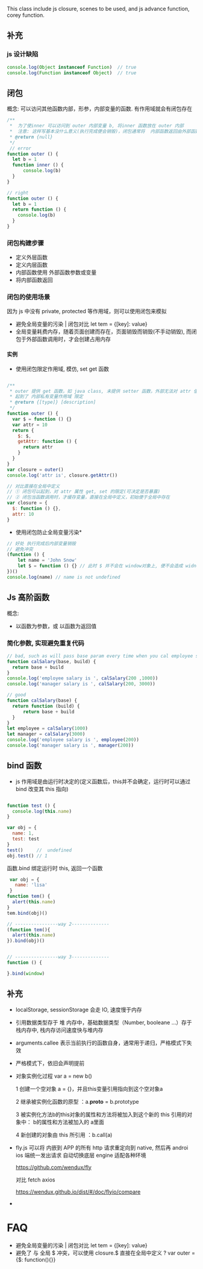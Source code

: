 This class include js closure, scenes to be used, and js advance function, corey function.

## 补充

### js 设计缺陷

```js
console.log(Object instanceof Function)  // true
console.log(Function instanceof Object)  // true
```

## 闭包
概念: 可以访问其他函数内部，形参，内部变量的函数.
有作用域就会有闭包存在

```js
/**
 *  为了使inner 可以访问到 outer 内部变量 b, 将inner 函数放在 outer 内部
 *  注意: 这样写基本没什么意义(执行完成便会销毁)，闭包通常将  内部函数返回由外部函数决定调用时机, 当我们调用 outer() 时创建闭包
 * @return {null}
 */
 // error
function outer () {
  let b = 1
  function inner () {
      console.log(b)
  }   
}

// right
function outer () {
  let b = 1
  return function () {
    console.log(b)
  }
}
```

### 闭包构建步骤
- 定义外层函数
- 定义内层函数
- 内部函数使用 外部函数参数或变量
- 将内部函数返回

### 闭包的使用场景
因为 js 中没有 private, protected 等作用域，则可以使用闭包来模拟

- 避免全局变量的污染 | 闭包对比 let tem = {[key]: value}
- 全局变量耗费内存，随着页面创建而存在，页面销毁而销毁(不手动销毁), 而闭包于外部函数调用时，才会创建占用内存

#### 实例
- 使用闭包限定作用域, 模仿, set get 函数
```js

/**
 * outer 提供 get 函数，如 java class, 未提供 setter 函数，外部无法对 attr 值进行改变
 * 起到了 内部私有变量作用域 限定
 * @return {[type]} [description]
 */
function outer () {
  var $ = function () {}
  var attr = 10   
  return {
    $: $,
    getAttr: function () {
      return attr
    }
  }
}
var closure = outer()
console.log('attr is', closure.getAttr())

// 对比直接在全局中定义
// ① 闭包可以起到，对 attr 属性 get, set 的限定(可决定是否暴露)
// ② 闭包当函数调用时，才缓存变量，直接在全局中定义，初始便于全局中存在
var closure = {
  $: function () {},
  attr: 10
}
```

- 使用闭包防止全局变量污染*

```js
// 好处 执行完成后内部变量销毁
// 避免冲突
(function () {
    let name = 'John Snow'
    let $ = function () {} // 此时 $ 并不会在 window对象上, 便不会造成 widnow.$被覆盖(假设引入 jQuery)
})()
console.log(name) // name is not undefined

```

## Js 高阶函数
概念:
- 以函数为参数，或 以函数为返回值

### 简化参数, 实现避免重复代码
```js
// bad, such as will pass base param every time when you cal employee salary
function calSalary(base, build) {
  return base + build
}
console.log('employee salary is ', calSalary(200 ,1000))
console.log('manager salary is ', calSalary(200, 3000))

// good
function calSalary(base) {
  return function (build) {
      return base + build
  }  
}
let employee = calSalary(1000)
let manager = calSalary(3000)
console.log('employee salary is ', employee(200))
console.log('manager salary is ', manager(200))
```

## bind 函数
- js 作用域是由运行时决定的(定义函数后，this并不会确定，运行时可以通过 bind 改变其 this 指向)

```js

function test () {
  console.log(this.name)
}

var obj = {
  name: 1,
  test: test
}
test()     //  undefined
obj.test() // 1

```

函数.bind 绑定运行时 this, 返回一个函数
```js
 var obj = {
   name: 'lisa'
 }
function tem() {
  alert(this.name)
}
tem.bind(obj)()

// ----------------way 2--------------
(function tem(){
  alert(this.name)
}).bind(obj)()


// ----------------way 3--------------
function () {

}.bind(window)

```

## 补充
- localStorage, sessionStorage 会走 IO, 速度慢于内存
- 引用数据类型存于 堆 内存中，基础数据类型（Number, booleane ...）存于 栈内存中, 栈内存访问速度快与堆内存
- arguments.callee 表示当前执行的函数自身，通常用于递归，严格模式下失效
- 严格模式下，依旧会声明提前
- 对象实例化过程 var a = new b()

    1 创建一个空对象 a = {}，并且this变量引用指向到这个空对象a

    2 继承被实例化函数的原型 ：a.__proto__ = b.prototype

    3 被实例化方法b的this对象的属性和方法将被加入到这个新的 this 引用的对象中： b的属性和方法被加入的 a里面

    4 新创建的对象由 this 所引用 ：b.call(a)

- fly.js
  可以将 内嵌到 APP 的所有 http 请求重定向到 native, 然后再 androi ios 端统一发出请求
  自动切换底层 engine 适配各种环境

  https://github.com/wendux/fly

  对比 fetch axios

  https://wendux.github.io/dist/#/doc/flyio/compare
-

# FAQ
- 避免全局变量的污染 | 闭包对比 let tem = {[key]: value}
- 避免了 与 全局 $ 冲突，可以使用 closure.$  直接在全局中定义 ? var outer = {$: function(){}}
